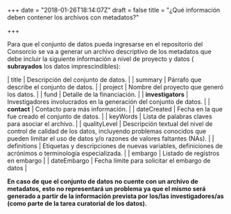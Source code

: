 +++
date = "2018-01-26T18:14:07Z"
draft = false
title = "¿Qué información deben contener los archivos con metadatos?"

+++


Para que el conjunto de datos pueda ingresarse en el repositorio del Consorcio se va a generar un archivo descriptivo de los metadatos que debe incluir la siguiente información a nivel de proyecto y datos ( __subrayados__ los datos imprescindibles): 
 

| title             | Descripción del conjunto de datos.                                                                                                                                          |
| summary           | Párrafo que describe el conjunto de datos.                                                                                                                                  |
| project           | Nombre del proyecto que generó los datos.                                                                                                                                   |
| fund              | Detalle de la financiación.                                                                                                                                                 |
| __investigators__ | Investigadores involucrados en la generación del conjunto de datos.                                                                                                         |
| __contact__       | Contacto para más información.                                                                                                                                              |
| dateCreated       | Fecha en la que fue creado el conjunto de datos.                                                                                                                            |
| keyWords          | Lista de palabras claves para asociar el archivo.                                                                                                                           |
| qualityLevel      | Descripción textual del nivel de control de calidad de los datos, incluyendo problemas conocidos que pueden limitar el uso de datos y/o razones de valores faltantes (NAs). |
| definitions       | Etiquetas y descripciones de nuevas variables, definiciones de acrónimos o terminología especializada.                                                                      |
| embargo           | Listado de registros en embargo                                                                                                                                             |
| dateEmbargo       | Fecha límite para solicitar el embargo de datos                                                                                                                             |

__En caso de que el conjunto de datos no cuente con un archivo de metadatos, **esto no representará un problema** ya que el mismo será generado a partir de la información prevista por los/las investigadores/as (como parte de la tarea curatorial de los datos).__